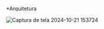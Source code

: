 

*Arquitetura

![Captura de tela 2024-10-21 153724](https://github.com/user-attachments/assets/2f247bfe-16ce-41e6-be72-0d7970d06ed0)

